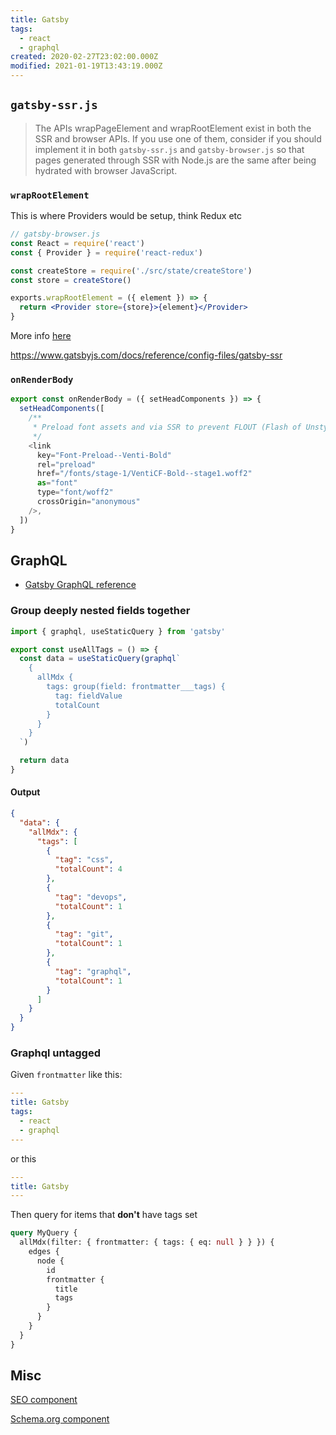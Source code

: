 ```yaml
---
title: Gatsby
tags:
  - react
  - graphql
created: 2020-02-27T23:02:00.000Z
modified: 2021-01-19T13:43:19.000Z
---
```


## `gatsby-ssr.js`

> The APIs wrapPageElement and wrapRootElement exist in both the SSR and browser APIs. If you use one of them, consider if you should implement it in both `gatsby-ssr.js` and `gatsby-browser.js` so that pages generated through SSR with Node.js are the same after being hydrated with browser JavaScript.

### `wrapRootElement`

This is where Providers would be setup, think Redux etc

```jsx
// gatsby-browser.js
const React = require('react')
const { Provider } = require('react-redux')

const createStore = require('./src/state/createStore')
const store = createStore()

exports.wrapRootElement = ({ element }) => {
  return <Provider store={store}>{element}</Provider>
}
```

More info [here](https://www.gatsbyjs.org/docs/browser-apis/#wrapRootElement)

https://www.gatsbyjs.com/docs/reference/config-files/gatsby-ssr

### `onRenderBody`

```js
export const onRenderBody = ({ setHeadComponents }) => {
  setHeadComponents([
    /**
     * Preload font assets and via SSR to prevent FLOUT (Flash of Unstyled Text)
     */
    <link
      key="Font-Preload--Venti-Bold"
      rel="preload"
      href="/fonts/stage-1/VentiCF-Bold--stage1.woff2"
      as="font"
      type="font/woff2"
      crossOrigin="anonymous"
    />,
  ])
}
```

## GraphQL

- [Gatsby GraphQL reference](https://www.gatsbyjs.org/docs/graphql-reference)

### Group deeply nested fields together

```js
import { graphql, useStaticQuery } from 'gatsby'

export const useAllTags = () => {
  const data = useStaticQuery(graphql`
    {
      allMdx {
        tags: group(field: frontmatter___tags) {
          tag: fieldValue
          totalCount
        }
      }
    }
  `)

  return data
}
```

#### Output

```json
{
  "data": {
    "allMdx": {
      "tags": [
        {
          "tag": "css",
          "totalCount": 4
        },
        {
          "tag": "devops",
          "totalCount": 1
        },
        {
          "tag": "git",
          "totalCount": 1
        },
        {
          "tag": "graphql",
          "totalCount": 1
        }
      ]
    }
  }
}
```

### Graphql untagged

Given `frontmatter` like this:

```yml
---
title: Gatsby
tags:
  - react
  - graphql
---

```

or this

```yml
---
title: Gatsby
---

```

Then query for items that **don't** have tags set

```graphql
query MyQuery {
  allMdx(filter: { frontmatter: { tags: { eq: null } } }) {
    edges {
      node {
        id
        frontmatter {
          title
          tags
        }
      }
    }
  }
}
```

## Misc

[SEO component](https://github.com/jlengstorf/gatsby-theme-jason-blog/blob/58e67d9e5c1691654185ebdffdc6f01ac7cbb791/src/components/SEO/SEO.js)

[Schema.org component](https://github.com/jlengstorf/gatsby-theme-jason-blog/blob/58e67d9e5c1691654185ebdffdc6f01ac7cbb791/src/components/SEO/SchemaOrg.js)
